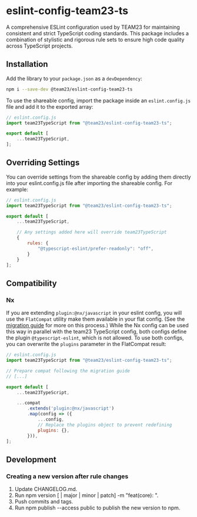 # eslint-config-team23-ts

A comprehensive ESLint configuration used by TEAM23 for maintaining consistent and strict TypeScript coding standards.
This package includes a combination of stylistic and rigorous rule sets to ensure high code quality across TypeScript projects.

## Installation

Add the library to your `package.json` as a `devDependency`:

```bash
npm i --save-dev @team23/eslint-config-team23-ts
```

To use the shareable config, import the package inside an `eslint.config.js` file and add it to the exported array:

```js
// eslint.config.js
import team23TypeScript from "@team23/eslint-config-team23-ts";

export default [
    ...team23TypeScript,
];
```

## Overriding Settings

You can override settings from the shareable config by adding them directly into your eslint.config.js
file after importing the shareable config. For example:

```js
// eslint.config.js
import team23TypeScript from "@team23/eslint-config-team23-ts";

export default [
    ...team23TypeScript,

    // Any settings added here will override team23TypeScript
    {
        rules: {
            "@typescript-eslint/prefer-readonly": "off",
        }
    }
];
```

## Compatibility

### Nx

If you are extending `plugin:@nx/javascript` in your eslint config, you will use the `FlatCompat` utility make them available in your flat config. (See the [migration guide](https://eslint.org/docs/latest/use/configure/migration-guide#using-eslintrc-configs-in-flat-config) for more on this process.)
While the Nx config can be used this way in parallel with the team23 TypeScript config, both configs define the plugin `@typescript-eslint`, which is not allowed. To use both configs, you can overwrite the `plugins` parameter in the FlatCompat result:

```js
// eslint.config.js
import team23TypeScript from "@team23/eslint-config-team23-ts";

// Prepare compat following the migration guide
// [...]

export default [
    ...team23TypeScript,

    ...compat
        .extends('plugin:@nx/javascript')
        .map(config => ({
            ...config,
            // Replace the plugins object to prevent redefining
            plugins: {},
        })),
];
```

## Development

### Creating a new version after rule changes

1. Update CHANGELOG.md.
2. Run npm version [<newversion> | major | minor | patch] -m "feat(core): <versionmessage>".
3. Push commits and tags.
4. Run npm publish --access public to publish the new version to npm.
